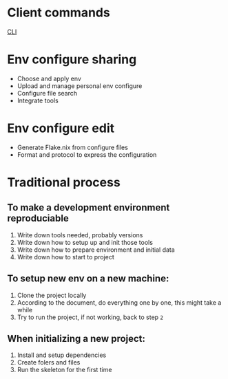 # Client commands 
  [CLI](cli.md)

# Env configure sharing
- Choose and apply env 
- Upload and manage personal env configure
- Configure file search
- Integrate tools

# Env configure edit
- Generate Flake.nix from configure files
- Format and protocol to express the configuration

# Traditional process
## To make a development environment reproduciable
1. Write down tools needed, probably versions
2. Write down how to setup up and init those tools
3. Write down how to prepare environment and initial data
4. Write down how to start to project

## To setup new env on a new machine:
1. Clone the project locally
2. According to the document, do everything one by one, this might take a while
3. Try to run the project, if not working, back to step `2`

## When initializing a new project:
1. Install and setup dependencies
2. Create folers and files
3. Run the skeleton for the first time
